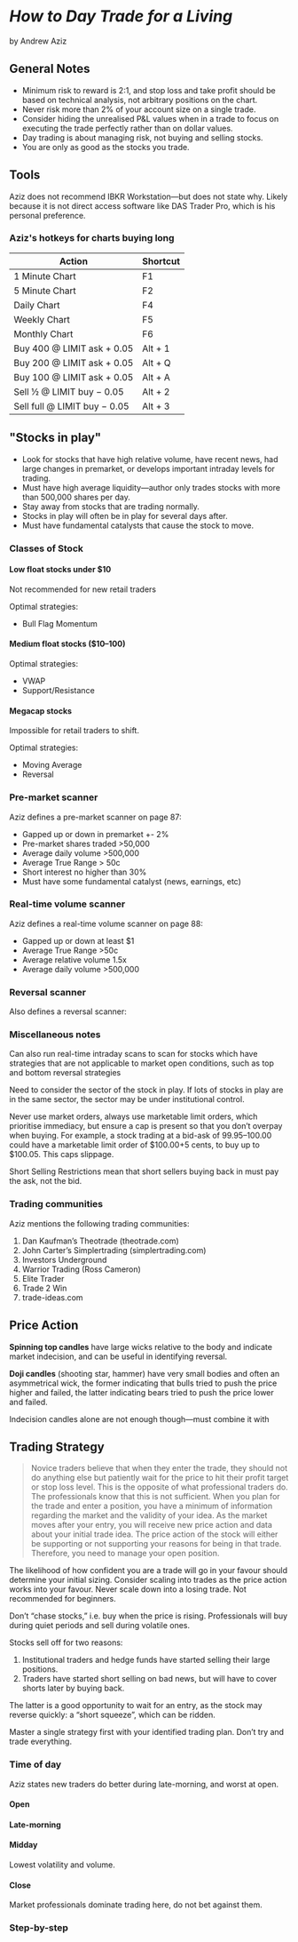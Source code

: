 # _How to Day Trade for a Living_ 
by Andrew Aziz

## General Notes

- Minimum risk to reward is 2:1, and stop loss and take profit should be based on technical analysis, not arbitrary positions on the chart.
- Never risk more than 2% of your account size on a single trade.
- Consider hiding the unrealised P&L values when in a trade to focus on executing the trade perfectly rather than on dollar values.
- Day trading is about managing risk, not buying and selling stocks.
- You are only as good as the stocks you trade.

## Tools

Aziz does not recommend IBKR Workstation—but does not state why. Likely because it is not direct access software like DAS Trader Pro, which is his personal preference. 

### Aziz's hotkeys for charts buying long

| Action                       | Shortcut |
| ---------------------------- | -------- |
| 1 Minute Chart               | F1       |
| 5 Minute Chart               | F2       |
| Daily Chart                  | F4       |
| Weekly Chart                 | F5       |
| Monthly Chart                | F6       |
| Buy 400 @ LIMIT ask + 0.05   | Alt + 1  |
| Buy 200 @ LIMIT ask + 0.05   | Alt + Q  |
| Buy 100 @ LIMIT ask + 0.05   | Alt + A  |
| Sell ½ @ LIMIT buy − 0.05    | Alt + 2  |
| Sell full @ LIMIT buy − 0.05 | Alt + 3  |

## "Stocks in play"

- Look for stocks that have high relative volume, have recent news, had large changes in premarket, or develops important intraday levels for trading.
- Must have high average liquidity—author only trades stocks with more than 500,000 shares per day.
- Stay away from stocks that are trading normally.
- Stocks in play will often be in play for several days after.
- Must have fundamental catalysts that cause the stock to move.

### Classes of Stock

#### Low float stocks under $10

Not recommended for new retail traders

Optimal strategies:

- Bull Flag Momentum

#### Medium float stocks ($10–100)

Optimal strategies:

- VWAP 
- Support/Resistance

#### Megacap stocks

Impossible for retail traders to shift.

Optimal strategies:

- Moving Average
- Reversal

### Pre-market scanner

Aziz defines a pre-market scanner on page 87:

- Gapped up or down in premarket +- 2%
- Pre-market shares traded >50,000
- Average daily volume >500,000
- Average True Range > 50c
- Short interest no higher than 30%
- Must have some fundamental catalyst (news, earnings, etc)

### Real-time volume scanner

Aziz defines a real-time volume scanner on page 88:

- Gapped up or down at least $1
- Average True Range >50c
- Average relative volume 1.5x
- Average daily volume >500,000

### Reversal scanner

Also defines a reversal scanner:

### Miscellaneous notes

Can also run real-time intraday scans to scan for stocks which have strategies that are not applicable to market open conditions, such as top and bottom reversal strategies

Need to consider the sector of the stock in play. If lots of stocks in play are in the same sector, the sector may be under institutional control.

Never use market orders, always use marketable limit orders, which prioritise immediacy, but ensure a cap is present so that you don’t overpay when buying. For example, a stock trading at a bid-ask of $99.95–$100.00 could have a marketable limit order of $100.00+5 cents, to buy up to $100.05. This caps slippage.

Short Selling Restrictions mean that short sellers buying back in must pay the ask, not the bid.

### Trading communities

Aziz mentions the following trading communities:

1. Dan Kaufman’s Theotrade (theotrade.com)
2. John Carter’s Simplertrading (simplertrading.com)
3. Investors Underground
4. Warrior Trading (Ross Cameron)
5. Elite Trader
6. Trade 2 Win
7. trade-ideas.com

## Price Action
**Spinning top candles** have large wicks relative to the body and indicate market indecision, and can be useful in identifying reversal.

**Doji candles** (shooting star, hammer) have very small bodies and often an asymmetrical wick, the former indicating that bulls tried to push the price higher and failed, the latter indicating bears tried to push the price lower and failed.

Indecision candles alone are not enough though—must combine it with

## Trading Strategy

> Novice traders believe that when they enter the trade, they should not do anything else but patiently wait for the price to hit their profit target or stop loss level. This is the opposite of what professional traders do. The professionals know that this is not sufficient. When you plan for the trade and enter a position, you have a minimum of information regarding the market and the validity of your idea. As the market moves after your entry, you will receive new price action and data about your initial trade idea. The price action of the stock will either be supporting or not supporting your reasons for being in that trade. Therefore, you need to manage your open position.

The likelihood of how confident you are a trade will go in your favour should determine your initial sizing. 
Consider scaling into trades as the price action works into your favour. 
Never scale down into a losing trade. 
Not recommended for beginners.

Don’t “chase stocks,” i.e. buy when the price is rising. 
Professionals will buy during quiet periods and sell during volatile ones.

Stocks sell off for two reasons:

1. Institutional traders and hedge funds have started selling their large positions.
2. Traders have started short selling on bad news, but will have to cover shorts later by buying back. 

The latter is a good opportunity to wait for an entry, as the stock may reverse quickly: a “short squeeze”, which can be ridden.

Master a single strategy first with your identified trading plan. Don’t try and trade everything.

### Time of day
Aziz states new traders do better during late-morning, and worst at open.

#### Open

#### Late-morning

#### Midday

Lowest volatility and volume.

#### Close

Market professionals dominate trading here, do not bet against them.

### Step-by-step
